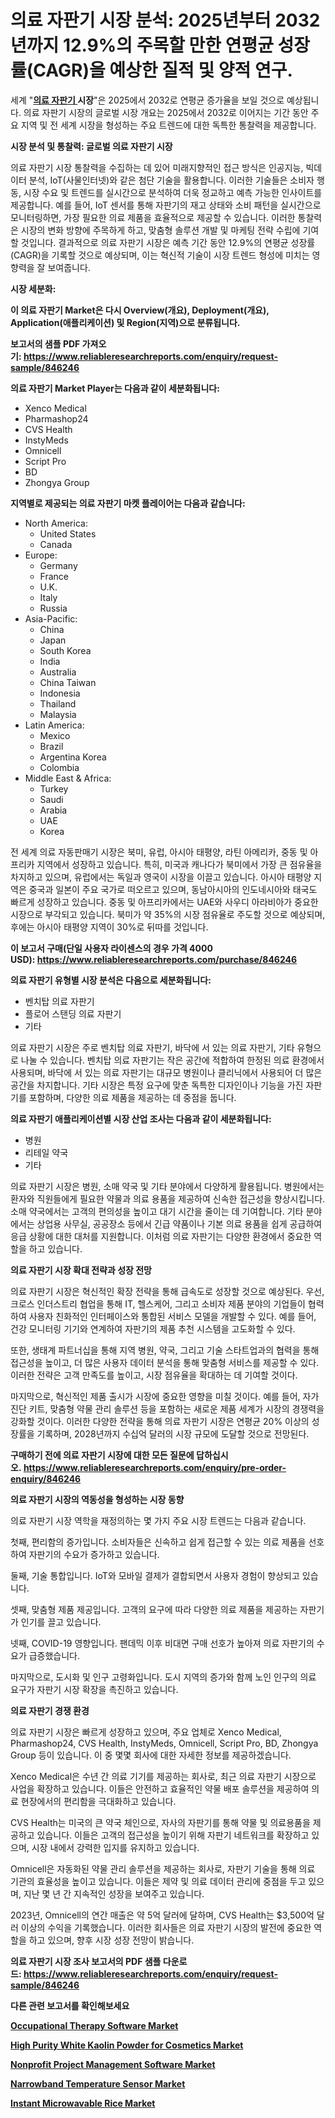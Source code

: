 <p><h1>의료 자판기 시장 분석: 2025년부터 2032년까지 12.9%의 주목할 만한 연평균 성장률(CAGR)을 예상한 질적 및 양적 연구.</h1></p><p>세계 "<strong><a href="https://www.reliableresearchreports.com/medical-vending-machine-r846246?utm_campaign=105&utm_medium=8&utm_source=Github&utm_content=ia&utm_term=13032025&utm_id=medical-vending-machine">의료 자판기&nbsp;</a></strong><strong>시장</strong>"은 2025에서 2032로 연평균 증가율을 보일 것으로 예상됩니다. 의료 자판기 시장의 글로벌 시장 개요는 2025에서 2032로 이어지는 기간 동안 주요 지역 및 전 세계 시장을 형성하는 주요 트렌드에 대한 독특한 통찰력을 제공합니다.</p>
<p><strong>시장 분석 및 통찰력: 글로벌 의료 자판기 시장</strong></p>
<p><p>의료 자판기 시장 통찰력을 수집하는 데 있어 미래지향적인 접근 방식은 인공지능, 빅데이터 분석, IoT(사물인터넷)와 같은 첨단 기술을 활용합니다. 이러한 기술들은 소비자 행동, 시장 수요 및 트렌드를 실시간으로 분석하여 더욱 정교하고 예측 가능한 인사이트를 제공합니다. 예를 들어, IoT 센서를 통해 자판기의 재고 상태와 소비 패턴을 실시간으로 모니터링하면, 가장 필요한 의료 제품을 효율적으로 제공할 수 있습니다. 이러한 통찰력은 시장의 변화 방향에 주목하게 하고, 맞춤형 솔루션 개발 및 마케팅 전략 수립에 기여할 것입니다. 결과적으로 의료 자판기 시장은 예측 기간 동안 12.9%의 연평균 성장률(CAGR)을 기록할 것으로 예상되며, 이는 혁신적 기술이 시장 트렌드 형성에 미치는 영향력을 잘 보여줍니다.</p><a href="%7CAUTHORITHY_DOMAIN_URL%7C?utm_campaign=105&utm_medium=8&utm_source=Github&utm_content=ia&utm_term=13032025&utm_id=medical-vending-machine"></a></p>
<p><strong>시장 세분화:</strong></p>
<p><strong>이 의료 자판기 Market은 다시 Overview(개요), Deployment(개요), Application(애플리케이션) 및 Region(지역)으로 분류됩니다.</strong></p>
<p><strong>보고서의 샘플 PDF 가져오기:&nbsp;<a href="https://www.reliableresearchreports.com/enquiry/request-sample/846246?utm_campaign=105&utm_medium=8&utm_source=Github&utm_content=ia&utm_term=13032025&utm_id=medical-vending-machine">https://www.reliableresearchreports.com/enquiry/request-sample/846246</a></strong><strong></strong></p>
<p><strong>의료 자판기 Market Player는 다음과 같이 세분화됩니다:</strong></p>
<p><ul><li>Xenco Medical</li><li>Pharmashop24</li><li>CVS Health</li><li>InstyMeds</li><li>Omnicell</li><li>Script Pro</li><li>BD</li><li>Zhongya Group</li></ul></p>
<p><strong>지역별로 제공되는 의료 자판기 마켓 플레이어는 다음과 같습니다:</strong></p>
<p><ul>
    <li>
        North America:
        <ul>
            <li>United States</li>
            <li>Canada</li>
        </ul>
    </li>
    <li>
        Europe:
        <ul>
            <li>Germany</li>
            <li>France</li>
            <li>U.K.</li>
            <li>Italy</li>
            <li>Russia</li>
        </ul>
    </li>
    <li>
        Asia-Pacific:
        <ul>
            <li>China</li>
            <li>Japan</li>
            <li>South Korea</li>
            <li>India</li>
            <li>Australia</li>
            <li>China Taiwan</li>
            <li>Indonesia</li>
            <li>Thailand</li>
            <li>Malaysia</li>
        </ul>
    </li>
    <li>
        Latin America:
        <ul>
            <li>Mexico</li>
            <li>Brazil</li>
            <li>Argentina Korea</li>
            <li>Colombia</li>
        </ul>
    </li>
    <li>
        Middle East & Africa:
        <ul>
            <li>Turkey</li>
            <li>Saudi</li>
            <li>Arabia</li>
            <li>UAE</li>
            <li>Korea</li>
        </ul>
    </li>
    </ul></p>
<p><p>전 세계 의료 자동판매기 시장은 북미, 유럽, 아시아 태평양, 라틴 아메리카, 중동 및 아프리카 지역에서 성장하고 있습니다. 특히, 미국과 캐나다가 북미에서 가장 큰 점유율을 차지하고 있으며, 유럽에서는 독일과 영국이 시장을 이끌고 있습니다. 아시아 태평양 지역은 중국과 일본이 주요 국가로 떠오르고 있으며, 동남아시아의 인도네시아와 태국도 빠르게 성장하고 있습니다. 중동 및 아프리카에서는 UAE와 사우디 아라비아가 중요한 시장으로 부각되고 있습니다. 북미가 약 35%의 시장 점유율로 주도할 것으로 예상되며, 후에는 아시아 태평양 지역이 30%로 뒤따를 것입니다.</p></p>
<p><strong>이 보고서 구매(단일 사용자 라이센스의 경우 가격 4000 USD):&nbsp;<a href="https://www.reliableresearchreports.com/purchase/846246?utm_campaign=105&utm_medium=8&utm_source=Github&utm_content=ia&utm_term=13032025&utm_id=medical-vending-machine">https://www.reliableresearchreports.com/purchase/846246</a></strong></p>
<p><strong>의료 자판기 유형별 시장 분석은 다음으로 세분화됩니다:</strong></p>
<p><ul><li>벤치탑 의료 자판기</li><li>플로어 스탠딩 의료 자판기</li><li>기타</li></ul></p>
<p><p>의료 자판기 시장은 주로 벤치탑 의료 자판기, 바닥에 서 있는 의료 자판기, 기타 유형으로 나눌 수 있습니다. 벤치탑 의료 자판기는 작은 공간에 적합하여 한정된 의료 환경에서 사용되며, 바닥에 서 있는 의료 자판기는 대규모 병원이나 클리닉에서 사용되어 더 많은 공간을 차지합니다. 기타 시장은 특정 요구에 맞춘 독특한 디자인이나 기능을 가진 자판기를 포함하며, 다양한 의료 제품을 제공하는 데 중점을 둡니다.</p></p>
<p><strong>의료 자판기 애플리케이션별 시장 산업 조사는 다음과 같이 세분화됩니다:</strong></p>
<p><ul><li>병원</li><li>리테일 약국</li><li>기타</li></ul></p>
<p><p>의료 자판기 시장은 병원, 소매 약국 및 기타 분야에서 다양하게 활용됩니다. 병원에서는 환자와 직원들에게 필요한 약물과 의료 용품을 제공하여 신속한 접근성을 향상시킵니다. 소매 약국에서는 고객의 편의성을 높이고 대기 시간을 줄이는 데 기여합니다. 기타 분야에서는 상업용 사무실, 공공장소 등에서 긴급 약품이나 기본 의료 용품을 쉽게 공급하여 응급 상황에 대한 대처를 지원합니다. 이처럼 의료 자판기는 다양한 환경에서 중요한 역할을 하고 있습니다.</p></p>
<p><strong>의료 자판기 시장 확대 전략과 성장 전망</strong></p>
<p><p>의료 자판기 시장은 혁신적인 확장 전략을 통해 급속도로 성장할 것으로 예상된다. 우선, 크로스 인더스트리 협업을 통해 IT, 헬스케어, 그리고 소비자 제품 분야의 기업들이 협력하여 사용자 친화적인 인터페이스와 통합된 서비스 모델을 개발할 수 있다. 예를 들어, 건강 모니터링 기기와 연계하여 자판기의 제품 추천 시스템을 고도화할 수 있다.</p><p>또한, 생태계 파트너십을 통해 지역 병원, 약국, 그리고 기술 스타트업과의 협력을 통해 접근성을 높이고, 더 많은 사용자 데이터 분석을 통해 맞춤형 서비스를 제공할 수 있다. 이러한 전략은 고객 만족도를 높이고, 시장 점유율을 확대하는 데 기여할 것이다.</p><p>마지막으로, 혁신적인 제품 출시가 시장에 중요한 영향을 미칠 것이다. 예를 들어, 자가 진단 키트, 맞춤형 약물 관리 솔루션 등을 포함하는 새로운 제품 세계가 시장의 경쟁력을 강화할 것이다. 이러한 다양한 전략을 통해 의료 자판기 시장은 연평균 20% 이상의 성장률을 기록하며, 2028년까지 수십억 달러의 시장 규모에 도달할 것으로 전망된다.</p></p>
<p><strong>구매하기 전에 의료 자판기 시장에 대한 모든 질문에 답하십시오.&nbsp;<a href="https://www.reliableresearchreports.com/enquiry/pre-order-enquiry/846246?utm_campaign=105&utm_medium=8&utm_source=Github&utm_content=ia&utm_term=13032025&utm_id=medical-vending-machine">https://www.reliableresearchreports.com/enquiry/pre-order-enquiry/846246</a></strong><strong></strong></p>
<p><strong>의료 자판기 시장의 역동성을 형성하는 시장 동향</strong></p>
<p><p>의료 자판기 시장 역학을 재정의하는 몇 가지 주요 시장 트렌드는 다음과 같습니다. </p><p>첫째, 편리함의 증가입니다. 소비자들은 신속하고 쉽게 접근할 수 있는 의료 제품을 선호하여 자판기의 수요가 증가하고 있습니다. </p><p>둘째, 기술 통합입니다. IoT와 모바일 결제가 결합되면서 사용자 경험이 향상되고 있습니다. </p><p>셋째, 맞춤형 제품 제공입니다. 고객의 요구에 따라 다양한 의료 제품을 제공하는 자판기가 인기를 끌고 있습니다. </p><p>넷째, COVID-19 영향입니다. 팬데믹 이후 비대면 구매 선호가 높아져 의료 자판기의 수요가 급증했습니다. </p><p>마지막으로, 도시화 및 인구 고령화입니다. 도시 지역의 증가와 함께 노인 인구의 의료 요구가 자판기 시장 확장을 촉진하고 있습니다.</p></p>
<p><strong>의료 자판기 경쟁 환경</strong></p>
<p><p>의료 자판기 시장은 빠르게 성장하고 있으며, 주요 업체로 Xenco Medical, Pharmashop24, CVS Health, InstyMeds, Omnicell, Script Pro, BD, Zhongya Group 등이 있습니다. 이 중 몇몇 회사에 대한 자세한 정보를 제공하겠습니다.</p><p>Xenco Medical은 수년 간 의료 기기를 제공하는 회사로, 최근 의료 자판기 시장으로 사업을 확장하고 있습니다. 이들은 안전하고 효율적인 약물 배포 솔루션을 제공하여 의료 현장에서의 편리함을 극대화하고 있습니다.</p><p>CVS Health는 미국의 큰 약국 체인으로, 자사의 자판기를 통해 약물 및 의료용품을 제공하고 있습니다. 이들은 고객의 접근성을 높이기 위해 자판기 네트워크를 확장하고 있으며, 시장 내에서 강력한 입지를 유지하고 있습니다.</p><p>Omnicell은 자동화된 약물 관리 솔루션을 제공하는 회사로, 자판기 기술을 통해 의료 기관의 효율성을 높이고 있습니다. 이들은 제약 및 의료 데이터 관리에 중점을 두고 있으며, 지난 몇 년 간 지속적인 성장을 보여주고 있습니다.</p><p>2023년, Omnicell의 연간 매출은 약 5억 달러에 달하며, CVS Health는 $3,500억 달러 이상의 수익을 기록했습니다. 이러한 회사들은 의료 자판기 시장의 발전에 중요한 역할을 하고 있으며, 향후 시장 성장 전망이 밝습니다.</p></p>
<p><strong>의료 자판기 시장 조사 보고서의 PDF 샘플 다운로드:&nbsp;<a href="https://www.reliableresearchreports.com/enquiry/request-sample/846246?utm_campaign=105&utm_medium=8&utm_source=Github&utm_content=ia&utm_term=13032025&utm_id=medical-vending-machine">https://www.reliableresearchreports.com/enquiry/request-sample/846246</a></strong></p>
<p><strong></strong></p>
<p><strong></strong></p>
<p><strong></strong></p>
<p><strong></strong></p>
<p><strong>다른 관련 보고서를 확인해보세요</strong></p>
<p><strong><p><a href="https://github.com/scaseiargas/Market-Research-Report-List-1/blob/main/occupational-therapy-software-market.md?utm_campaign=105&utm_medium=8&utm_source=Github&utm_content=ia&utm_term=13032025&utm_id=medical-vending-machine">Occupational Therapy Software Market</a></p><p><a href="https://github.com/tineamonaya/Market-Research-Report-List-1/blob/main/high-purity-white-kaolin-powder-for-cosmetics-market.md?utm_campaign=105&utm_medium=8&utm_source=Github&utm_content=ia&utm_term=13032025&utm_id=medical-vending-machine">High Purity White Kaolin Powder for Cosmetics Market</a></p><p><a href="https://github.com/molayrabeta/Market-Research-Report-List-1/blob/main/nonprofit-project-management-software-market.md?utm_campaign=105&utm_medium=8&utm_source=Github&utm_content=ia&utm_term=13032025&utm_id=medical-vending-machine">Nonprofit Project Management Software Market</a></p><p><a href="https://github.com/lecaneidreks/Market-Research-Report-List-1/blob/main/narrowband-temperature-sensor-market.md?utm_campaign=105&utm_medium=8&utm_source=Github&utm_content=ia&utm_term=13032025&utm_id=medical-vending-machine">Narrowband Temperature Sensor Market</a></p><p><a href="https://github.com/koopalujale2/Market-Research-Report-List-1/blob/main/instant-microwavable-rice-market.md?utm_campaign=105&utm_medium=8&utm_source=Github&utm_content=ia&utm_term=13032025&utm_id=medical-vending-machine">Instant Microwavable Rice Market</a></p></strong></p>